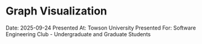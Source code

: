 # Graph Visualization

Date: 2025-09-24
Presented At: Towson University
Presented For: Software Engineering Club - Undergraduate and Graduate Students

